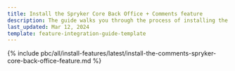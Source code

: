 ```yaml
---
title: Install the Spryker Core Back Office + Comments feature
description: The guide walks you through the process of installing the Comments and Spryker Core Back Office feature into the project.
last_updated: Mar 12, 2024
template: feature-integration-guide-template
---
```


{% include pbc/all/install-features/latest/install-the-comments-spryker-core-back-office-feature.md %} <!-- To edit, see /_includes/pbc/all/install-features/202404.0/install-the-comments-spryker-core-back-office-feature.md -->